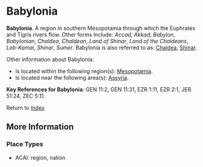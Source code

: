 # Babylonia
**Babylonia**. 
A region in southern Mesopotamia through which the Euphrates and Tigris rivers flow. 
Other forms include: 
*Accad*, *Akkad*, *Babylon*, *Babylonian*, *Chaldea*, *Chaldean*, *Land of Shinar*, *Land of the Chaldeans*, *Leb-Kamai*, *Shinar*, *Sumer*. 
Babylonia is also referred to as: 
[Chaldea](Chaldea.md), [Shinar](Shinar.md). 




Other information about Babylonia:


* Is located within the following region(s): 
[Mesopotamia](Mesopotamia.md). 
* Is located near the following area(s): 
[Assyria](Assyria.md). 




**Key References for Babylonia**: 
GEN 11:2, GEN 11:31, EZR 1:11, EZR 2:1, JER 51:24, ZEC 5:11. 






Return to [Index](00-Index.md)

## More Information

### Place Types

* ACAI: region, nation




